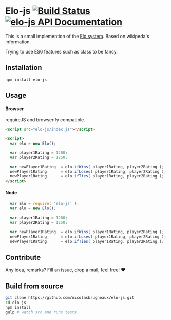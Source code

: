 # Elo-js [![Build Status](https://travis-ci.org/nicolasbrugneaux/elo-js.svg?branch=master)](https://travis-ci.org/nicolasbrugneaux/elo-js)[![elo-js API Documentation](https://www.omniref.com/js/npm/elo-js.png)](https://www.omniref.com/js/npm/elo-js)

This is a small implemention of the [Elo system](http://en.wikipedia.org/wiki/Elo_rating_system). Based on wikipeda's information.

Trying to use ES6 features such as class to be fancy.

## Installation

```
npm install elo-js
```

## Usage

#### Browser

requireJS and browserify compatible.

```html
<script src="elo-js/index.js"></script>

<script>
  var elo = new Elo();

  var player1Rating = 1200;
  var player2Rating = 1250;

  var newPlayer1Rating  = elo.ifWins( player1Rating, player2Rating );
  newPlayer1Rating      = elo.ifLoses( player1Rating, player2Rating );
  newPlayer1Rating      = elo.ifTies( player1Rating, player2Rating );
</script>
```

#### Node

```js
  var Elo = require( 'elo-js' );
  var elo = new Elo();

  var player1Rating = 1200;
  var player2Rating = 1250;

  var newPlayer1Rating  = elo.ifWins( player1Rating, player2Rating );
  newPlayer1Rating      = elo.ifLoses( player1Rating, player2Rating );
  newPlayer1Rating      = elo.ifTies( player1Rating, player2Rating );
```

## Contribute

Any idea, remarks? Fill an issue, drop a mail, feel free! :heart:

## Build from source

```sh
git clone https://github.com/nicolasbrugneaux/elo-js.git
cd elo-js
npm install
gulp # watch src and runs tests
```
